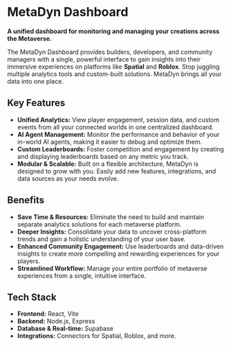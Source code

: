 # MetaDyn Dashboard

**A unified dashboard for monitoring and managing your creations across the Metaverse.**

The MetaDyn Dashboard provides builders, developers, and community managers with a single, powerful interface to gain insights into their immersive experiences on platforms like **Spatial** and **Roblox**. Stop juggling multiple analytics tools and custom-built solutions. MetaDyn brings all your data into one place.

## Key Features

*   **Unified Analytics:** View player engagement, session data, and custom events from all your connected worlds in one centralized dashboard.
*   **AI Agent Management:** Monitor the performance and behavior of your in-world AI agents, making it easier to debug and optimize them.
*   **Custom Leaderboards:** Foster competition and engagement by creating and displaying leaderboards based on any metric you track.
*   **Modular & Scalable:** Built on a flexible architecture, MetaDyn is designed to grow with you. Easily add new features, integrations, and data sources as your needs evolve.

## Benefits

*   **Save Time & Resources:** Eliminate the need to build and maintain separate analytics solutions for each metaverse platform.
*   **Deeper Insights:** Consolidate your data to uncover cross-platform trends and gain a holistic understanding of your user base.
*   **Enhanced Community Engagement:** Use leaderboards and data-driven insights to create more compelling and rewarding experiences for your players.
*   **Streamlined Workflow:** Manage your entire portfolio of metaverse experiences from a single, intuitive interface.

## Tech Stack

*   **Frontend:** React, Vite
*   **Backend:** Node.js, Express
*   **Database & Real-time:** Supabase
*   **Integrations:** Connectors for Spatial, Roblox, and more.
